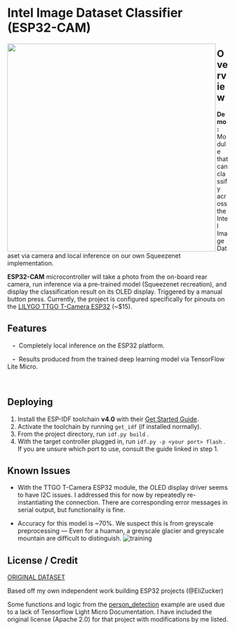 # Intel Image Dataset Classifier (ESP32-CAM)

<img align="left" width="475" src="assets/demo_vid.gif" />

## Overview
**Demo:** Module that can classify across the Intel Image Dataset via camera and local inference on our own Squeezenet implementation.

**ESP32-CAM** microcontroller will take a photo from the on-board rear camera, run inference via a pre-trained model (Squeezenet recreation), and display the classification result on its OLED display. Triggered by a manual button press. Currently, the project is configured specifically for pinouts on the [LILYGO TTGO T-Camera ESP32](https://www.aliexpress.com/item/32968683765.html?spm=a219c.10010108.1000016.1.17c16021VtcUmV&isOrigTitle=true) (~$15).

## Features
&nbsp;&nbsp;&nbsp;**-** &nbsp;Completely local inference on the ESP32 platform.

&nbsp;&nbsp;&nbsp;**-** &nbsp;Results produced from the trained deep learning model via TensorFlow Lite Micro.

<br clear="left"/>

## Deploying
1. Install the ESP-IDF toolchain **v4.0** with their [Get Started Guide](https://docs.espressif.com/projects/esp-idf/en/latest/esp32/get-started/index.html).
2. Activate the toolchain by running ```get_idf``` (if installed normally).
2. From the project directory, run 
```idf.py build``` .
3. With the target controller plugged in, run ```idf.py -p <your port> flash``` . If you are unsure which port to use, consult the guide linked in step 1.


## Known Issues

- With the TTGO T-Camera ESP32 module, the OLED display driver seems to have I2C issues. I addressed this for now by repeatedly re-instantiating the connection. There are corresponding error messages in serial output, but functionality is fine.

- Accuracy for this model is ~70%. We suspect this is from greyscale preprocessing — Even for a huaman, a greyscale glacier and greyscale mountain are difficult to distinguish.
![training](assets/training_screenshot.png)

## License / Credit

[ORIGINAL DATASET](https://www.kaggle.com/puneet6060/intel-image-classification)

Based off my own independent work building ESP32 projects (@EliZucker)

Some functions and logic from the [person_detection](https://github.com/tensorflow/tensorflow/tree/master/tensorflow/lite/micro/examples/person_detection) example are used due to a lack of Tensorflow Light Micro Documentation. I have included the original license (Apache 2.0) for that project with modifications by me listed.
